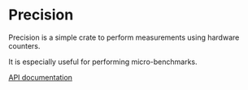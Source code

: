 # Precision

Precision is a simple crate to perform measurements using hardware counters.

It is especially useful for performing micro-benchmarks.

[API documentation](https://docs.rs/precision)
